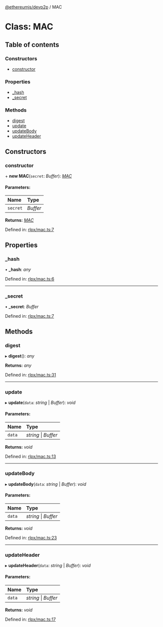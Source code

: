 [@ethereumjs/devp2p](../README.md) / MAC

# Class: MAC

## Table of contents

### Constructors

- [constructor](mac.md#constructor)

### Properties

- [\_hash](mac.md#_hash)
- [\_secret](mac.md#_secret)

### Methods

- [digest](mac.md#digest)
- [update](mac.md#update)
- [updateBody](mac.md#updatebody)
- [updateHeader](mac.md#updateheader)

## Constructors

### constructor

\+ **new MAC**(`secret`: *Buffer*): [*MAC*](mac.md)

#### Parameters:

Name | Type |
:------ | :------ |
`secret` | *Buffer* |

**Returns:** [*MAC*](mac.md)

Defined in: [rlpx/mac.ts:7](https://github.com/ethereumjs/ethereumjs-monorepo/blob/master/packages/devp2p/src/rlpx/mac.ts#L7)

## Properties

### \_hash

• **\_hash**: *any*

Defined in: [rlpx/mac.ts:6](https://github.com/ethereumjs/ethereumjs-monorepo/blob/master/packages/devp2p/src/rlpx/mac.ts#L6)

___

### \_secret

• **\_secret**: *Buffer*

Defined in: [rlpx/mac.ts:7](https://github.com/ethereumjs/ethereumjs-monorepo/blob/master/packages/devp2p/src/rlpx/mac.ts#L7)

## Methods

### digest

▸ **digest**(): *any*

**Returns:** *any*

Defined in: [rlpx/mac.ts:31](https://github.com/ethereumjs/ethereumjs-monorepo/blob/master/packages/devp2p/src/rlpx/mac.ts#L31)

___

### update

▸ **update**(`data`: *string* \| *Buffer*): *void*

#### Parameters:

Name | Type |
:------ | :------ |
`data` | *string* \| *Buffer* |

**Returns:** *void*

Defined in: [rlpx/mac.ts:13](https://github.com/ethereumjs/ethereumjs-monorepo/blob/master/packages/devp2p/src/rlpx/mac.ts#L13)

___

### updateBody

▸ **updateBody**(`data`: *string* \| *Buffer*): *void*

#### Parameters:

Name | Type |
:------ | :------ |
`data` | *string* \| *Buffer* |

**Returns:** *void*

Defined in: [rlpx/mac.ts:23](https://github.com/ethereumjs/ethereumjs-monorepo/blob/master/packages/devp2p/src/rlpx/mac.ts#L23)

___

### updateHeader

▸ **updateHeader**(`data`: *string* \| *Buffer*): *void*

#### Parameters:

Name | Type |
:------ | :------ |
`data` | *string* \| *Buffer* |

**Returns:** *void*

Defined in: [rlpx/mac.ts:17](https://github.com/ethereumjs/ethereumjs-monorepo/blob/master/packages/devp2p/src/rlpx/mac.ts#L17)

